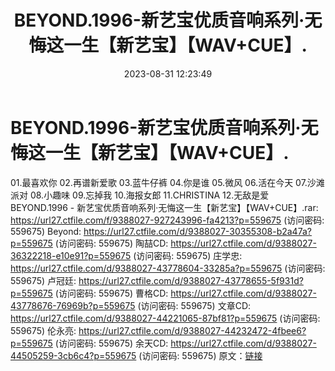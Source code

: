 ﻿---
title: BEYOND.1996-新艺宝优质音响系列·无悔这一生【新艺宝】【WAV+CUE】.
date: 2023-08-31 12:23:49
categories: WAV车载音乐、镜像
tags: 华语中文
---
# BEYOND.1996-新艺宝优质音响系列·无悔这一生【新艺宝】【WAV+CUE】.

01.最喜欢你
02.再谱新爱歌
03.蓝牛仔裤
04.你是谁
05.微风
06.活在今天
07.沙滩派对
08.小趣味
09.忘掉我
10.海报女郎
11.CHRISTINA
12.无敌是爱
BEYOND.1996 - 新艺宝优质音响系列·无悔这一生【新艺宝】【WAV+CUE】.rar: https://url27.ctfile.com/f/9388027-927243996-fa4213?p=559675
(访问密码: 559675)
Beyond: https://url27.ctfile.com/d/9388027-30355308-b2a47a?p=559675
(访问密码: 559675)
陶喆CD: https://url27.ctfile.com/d/9388027-36322218-e10e91?p=559675
(访问密码: 559675)
庄学忠: https://url27.ctfile.com/d/9388027-43778604-33285a?p=559675
(访问密码: 559675)
卢冠廷: https://url27.ctfile.com/d/9388027-43778655-5f931d?p=559675
(访问密码: 559675)
曹格CD: https://url27.ctfile.com/d/9388027-43778676-76969b?p=559675
(访问密码: 559675)
文章CD: https://url27.ctfile.com/d/9388027-44221065-87bf81?p=559675
(访问密码: 559675)
伦永亮: https://url27.ctfile.com/d/9388027-44232472-4fbee6?p=559675
(访问密码: 559675)
余天CD: https://url27.ctfile.com/d/9388027-44505259-3cb6c4?p=559675
(访问密码: 559675)
原文：[链接](https://blog.sina.com.cn/s/blog_1647c7e76010313a2.html)